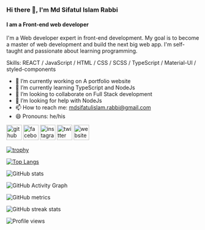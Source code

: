 ### Hi there 👋, I'm Md Sifatul Islam Rabbi
#### I am a Front-end web developer
I'm a Web developer expert in front-end development. My goal is to become a master of web development and build the next big web app. I'm self-taught and passionate about learning programming.

Skills: REACT / JavaScript / HTML / CSS / SCSS / TypeScript / Material-UI / styled-components

- 🔭 I’m currently working on A portfolio website 
- 🌱 I’m currently learning TypeScript and NodeJs 
- 👯 I’m looking to collaborate on Full Stack development 
- 🤔 I’m looking for help with NodeJs 
- 📫 How to reach me: mdsifatulislam.rabbi@gmail.com 
- 😄 Pronouns: he/his 


[<img src='https://cdn.jsdelivr.net/npm/simple-icons@3.0.1/icons/github.svg' alt='github' height='40'>](https://github.com/temujins)  [<img src='https://cdn.jsdelivr.net/npm/simple-icons@3.0.1/icons/facebook.svg' alt='facebook' height='40'>](https://www.facebook.com/ttemujinRabbi)  [<img src='https://cdn.jsdelivr.net/npm/simple-icons@3.0.1/icons/instagram.svg' alt='instagram' height='40'>](https://www.instagram.com/ttemujinrabbi/)  [<img src='https://cdn.jsdelivr.net/npm/simple-icons@3.0.1/icons/twitter.svg' alt='twitter' height='40'>](https://twitter.com/sifatul_rabbi)  [<img src='https://cdn.jsdelivr.net/npm/simple-icons@3.0.1/icons/icloud.svg' alt='website' height='40'>](sifatulislamrabbi.web.app/)  

[![trophy](https://github-profile-trophy.vercel.app/?username=temujins)](https://github.com/ryo-ma/github-profile-trophy)

[![Top Langs](https://github-readme-stats.vercel.app/api/top-langs/?username=temujins)](https://github.com/anuraghazra/github-readme-stats)

![GitHub stats](https://github-readme-stats.vercel.app/api?username=temujins&show_icons=true)  

![GitHub Activity Graph](https://activity-graph.herokuapp.com/graph?username=temujins)  

![GitHub metrics](https://metrics.lecoq.io/temujins)  

![GitHub streak stats](https://github-readme-streak-stats.herokuapp.com/?user=temujins)  

![Profile views](https://gpvc.arturio.dev/temujins)  
